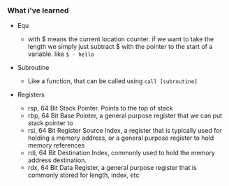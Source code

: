 ### What i've learned

- Equ
    - with $ means the current location counter. if we want to take the length we simply just subtract $ with the pointer to the start of a variable. like `$ - hello`

- Subroutine
    - Like a function, that can be called using `call [subroutine]`

- Registers
    - rsp, 64 Bit Stack Pointer. Points to the top of stack
    - rbp, 64 Bit Base Pointer, a general purpose register that we can put stack pointer to
    - rsi, 64 Bit Register Source Index, a register that is typically used for holding a memory address, or a general purpose register to hold memory references
    - rdi, 64 Bit Destination Index, commonly used to hold the memory address destination.
    - rdx, 64 Bit Data Register, a general purpose register that is commonly stored for length, index, etc